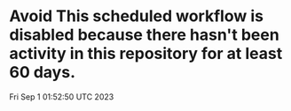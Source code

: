 # Avoid This scheduled workflow is disabled because there hasn't been activity in this repository for at least 60 days.
Fri Sep  1 01:52:50 UTC 2023
